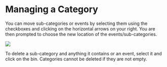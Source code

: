 # Managing a Category

You can move sub-categories or events by selecting them using the checkboxes and clicking on the horizontal arrows on your right. You are then prompted to choose the new location of the events/sub-categories.

![](../assets/category_move.png)

To delete a sub-category and anything it contains or an event, select it and click on the bin. Categories cannot be deleted if they are not empty.
